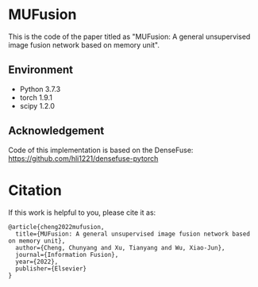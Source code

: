 # MUFusion
This is the code of the paper titled as "MUFusion: A general unsupervised image fusion network based on memory unit".

## Environment
- Python 3.7.3
- torch 1.9.1
- scipy 1.2.0

## Acknowledgement
Code of this implementation is based on the DenseFuse: https://github.com/hli1221/densefuse-pytorch

# Citation
If this work is helpful to you, please cite it as:
```
@article{cheng2022mufusion,
  title={MUFusion: A general unsupervised image fusion network based on memory unit},
  author={Cheng, Chunyang and Xu, Tianyang and Wu, Xiao-Jun},
  journal={Information Fusion},
  year={2022},
  publisher={Elsevier}
}
```
